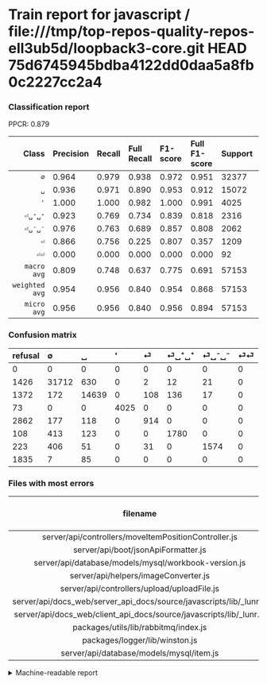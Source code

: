 # Train report for javascript / file:///tmp/top-repos-quality-repos-ell3ub5d/loopback3-core.git HEAD 75d6745945bdba4122dd0daa5a8fb0c2227cc2a4

### Classification report

PPCR: 0.879

| Class | Precision | Recall | Full Recall | F1-score | Full F1-score | Support | Full Support | PPCR |
|------:|:----------|:-------|:------------|:---------|:---------|:--------|:-------------|:-----|
| `∅` | 0.964| 0.979| 0.938| 0.972| 0.951| 32377| 33803| 0.958 |
| `␣` | 0.936| 0.971| 0.890| 0.953| 0.912| 15072| 16444| 0.917 |
| `'` | 1.000| 1.000| 0.982| 1.000| 0.991| 4025| 4098| 0.982 |
| `⏎␣⁺␣⁺` | 0.923| 0.769| 0.734| 0.839| 0.818| 2316| 2424| 0.955 |
| `⏎␣⁻␣⁻` | 0.976| 0.763| 0.689| 0.857| 0.808| 2062| 2285| 0.902 |
| `⏎` | 0.866| 0.756| 0.225| 0.807| 0.357| 1209| 4071| 0.297 |
| `⏎⏎` | 0.000| 0.000| 0.000| 0.000| 0.000| 92| 1927| 0.048 |
| `macro avg` | 0.809| 0.748| 0.637| 0.775| 0.691| 57153| 65052| 0.879 |
| `weighted avg` | 0.954| 0.956| 0.840| 0.954| 0.868| 57153| 65052| 0.879 |
| `micro avg` | 0.956| 0.956| 0.840| 0.956| 0.894| 57153| 65052| 0.879 |

### Confusion matrix

|refusal|  ∅| ␣| '| ⏎| ⏎␣⁺␣⁺| ⏎␣⁻␣⁻| ⏎⏎| 
|:---|:---|:---|:---|:---|:---|:---|:---|
|0 |0 |0 |0 |0 |0 |0 |0 |
|1426 |31712 |630 |0 |2 |12 |21 |0 |
|1372 |172 |14639 |0 |108 |136 |17 |0 |
|73 |0 |0 |4025 |0 |0 |0 |0 |
|2862 |177 |118 |0 |914 |0 |0 |0 |
|108 |413 |123 |0 |0 |1780 |0 |0 |
|223 |406 |51 |0 |31 |0 |1574 |0 |
|1835 |7 |85 |0 |0 |0 |0 |0 |

### Files with most errors

| filename | number of errors|
|:----:|:-----|
| server/api/controllers/moveItemPositionController.js | 184 |
| server/api/boot/jsonApiFormatter.js | 132 |
| server/api/database/models/mysql/workbook-version.js | 108 |
| server/api/helpers/imageConverter.js | 107 |
| server/api/controllers/upload/uploadFile.js | 81 |
| server/api/docs_web/server_api_docs/source/javascripts/lib/_lunr.js | 81 |
| server/api/docs_web/client_api_docs/source/javascripts/lib/_lunr.js | 81 |
| packages/utils/lib/rabbitmq/index.js | 77 |
| packages/logger/lib/winston.js | 75 |
| server/api/database/models/mysql/item.js | 73 |

<details>
    <summary>Machine-readable report</summary>
```json
{
  "cl_report": {"\u0027": {"f1-score": 1.0, "precision": 1.0, "recall": 1.0, "support": 4025}, "macro avg": {"f1-score": 0.7754303343338973, "precision": 0.8094177318519696, "recall": 0.7483759587990414, "support": 57153}, "micro avg": {"f1-score": 0.9561002921981349, "precision": 0.9561002921981349, "recall": 0.9561002921981349, "support": 57153}, "weighted avg": {"f1-score": 0.9542864777797098, "precision": 0.9543889353541616, "recall": 0.9561002921981349, "support": 57153}, "\u2205": {"f1-score": 0.9718068153959304, "precision": 0.964271596679539, "recall": 0.9794607282947771, "support": 32377}, "\u23ce": {"f1-score": 0.8074204946996466, "precision": 0.8663507109004739, "recall": 0.7559966914805625, "support": 1209}, "\u23ce\u23ce": {"f1-score": 0.0, "precision": 0.0, "recall": 0.0, "support": 92}, "\u23ce\u2423\u207a\u2423\u207a": {"f1-score": 0.8388312912346843, "precision": 0.9232365145228216, "recall": 0.768566493955095, "support": 2316}, "\u23ce\u2423\u207b\u2423\u207b": {"f1-score": 0.8568317909635276, "precision": 0.9764267990074442, "recall": 0.7633365664403492, "support": 2062}, "\u2423": {"f1-score": 0.9531219480434924, "precision": 0.9356385018535088, "recall": 0.9712712314225053, "support": 15072}},
  "cl_report_full": {"\u0027": {"f1-score": 0.9910131724732242, "precision": 1.0, "recall": 0.9821864324060517, "support": 4098}, "macro avg": {"f1-score": 0.6909772414774612, "precision": 0.8094177318519696, "recall": 0.6368914419194398, "support": 65052}, "micro avg": {"f1-score": 0.8943005605335297, "precision": 0.9561002921981349, "recall": 0.8400049191416098, "support": 65052}, "weighted avg": {"f1-score": 0.8684167156244608, "precision": 0.923490232399445, "recall": 0.8400049191416098, "support": 65052}, "\u2205": {"f1-score": 0.9510271405008248, "precision": 0.964271596679539, "recall": 0.9381415850664142, "support": 33803}, "\u23ce": {"f1-score": 0.3566133437378073, "precision": 0.8663507109004739, "recall": 0.22451486121346106, "support": 4071}, "\u23ce\u23ce": {"f1-score": 0.0, "precision": 0.0, "recall": 0.0, "support": 1927}, "\u23ce\u2423\u207a\u2423\u207a": {"f1-score": 0.8180147058823529, "precision": 0.9232365145228216, "recall": 0.7343234323432343, "support": 2424}, "\u23ce\u2423\u207b\u2423\u207b": {"f1-score": 0.8078008724659994, "precision": 0.9764267990074442, "recall": 0.6888402625820569, "support": 2285}, "\u2423": {"f1-score": 0.9123714552820194, "precision": 0.9356385018535088, "recall": 0.8902335198248601, "support": 16444}},
  "ppcr": 0.8785740638258623
}
```
</details>
